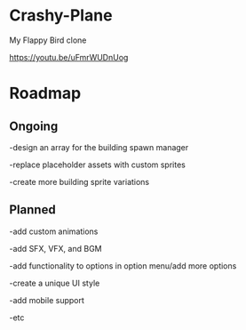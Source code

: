 # Crashy-Plane

My Flappy Bird clone

https://youtu.be/uFmrWUDnUog

# Roadmap
## Ongoing

-design an array for the building spawn manager

-replace placeholder assets with custom sprites

-create more building sprite variations

## Planned

-add custom animations

-add SFX, VFX, and BGM

-add functionality to options in option menu/add more options

-create a unique UI style

-add mobile support

-etc
